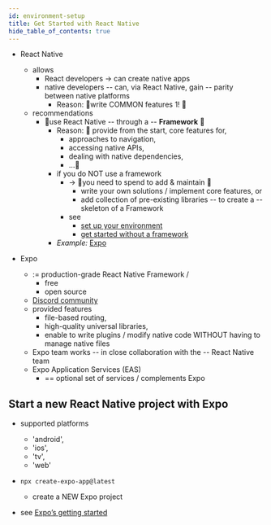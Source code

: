 ```yaml
---
id: environment-setup
title: Get Started with React Native
hide_table_of_contents: true
---
```


* React Native
  * allows
    * React developers -> can create native apps
    * native developers -- can, via React Native, gain -- parity between native platforms
      * Reason: 🧠write COMMON features 1! 🧠
  * recommendations
    * 👀use React Native -- through a -- **Framework** 👀
      * Reason: 🧠 provide from the start, core features for,
        * approaches to navigation,
        * accessing native APIs,
        * dealing with native dependencies,
        * ...🧠
      * if you do NOT use a framework 
        * -> 👀you need to spend to add & maintain 👀
          * write your own solutions / implement core features, or
          * add collection of pre-existing libraries -- to create a -- skeleton of a Framework
        * see
          * [set up your environment](set-up-your-environment)
          * [get started without a framework](getting-started-without-a-framework)
      * _Example:_ [Expo](https://expo.dev)

* Expo
  * := production-grade React Native Framework /
    * free
    * open source
  * [Discord community](https://chat.expo.dev)
  * provided features
    * file-based routing,
    * high-quality universal libraries,
    * enable to write plugins / modify native code WITHOUT having to manage native files
  * Expo team works -- in close collaboration with the -- React Native team
  * Expo Application Services (EAS)
    * == optional set of services / complements Expo

## Start a new React Native project with Expo

* supported platforms
  * 'android',
  * 'ios', 
  * 'tv',
  * 'web'

* `npx create-expo-app@latest`
  * create a NEW Expo project

* see [Expo’s getting started](https://docs.expo.dev/get-started/set-up-your-environment)
